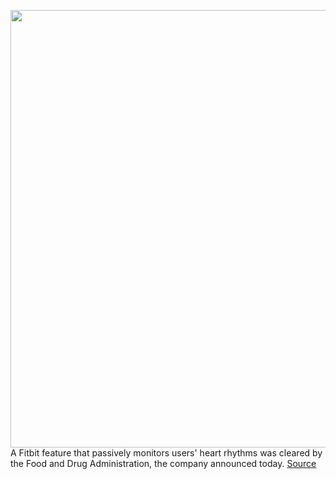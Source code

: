 <img src='https://cdn.vox-cdn.com/thumbor/V0qL1I5G8L8y5M3VrVsdmaTDqpo=/0x0:2040x1360/1200x800/filters:focal(857x517:1183x843)/cdn.vox-cdn.com/uploads/chorus_image/image/70735637/awhite_200403_3968_5.0.jpg' width='700px' /><br/>
A Fitbit feature that passively monitors users' heart rhythms was cleared by the Food and Drug Administration, the company announced today.
<a href='https://www.theverge.com/2022/4/11/23020143/fitbit-google-fda-clearance-heart-rhythm-afib'> Source <a/>